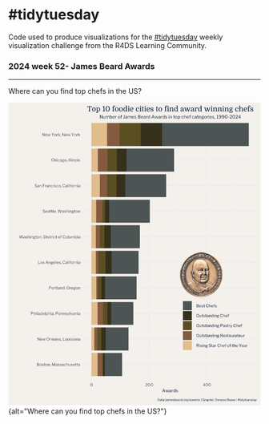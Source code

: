 # #tidytuesday

Code used to produce visualizations for the [#tidytuesday](https://github.com/rfordatascience/tidytuesday) weekly visualization challenge from the R4DS Learning Community.

### 2024 week 52- James Beard Awards

------------------------------------------------------------------------

Where can you find top chefs in the US?

![](2024/2024-12-31/james_beard_20241230.png){alt="Where can you find top chefs in the US?"}

